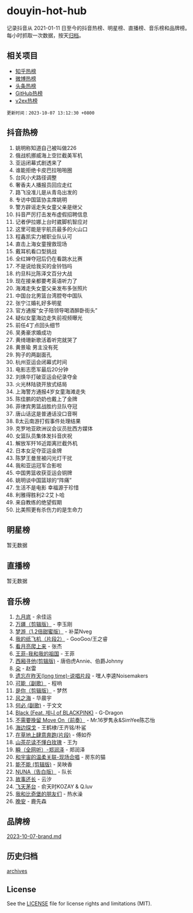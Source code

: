 # douyin-hot-hub

记录抖音从 2021-01-11 日至今的抖音热榜、明星榜、直播榜、音乐榜和品牌榜。每小时抓取一次数据，按天[归档](archives)。

## 相关项目

- [知乎热榜](https://github.com/lonnyzhang423/zhihu-hot-hub)
- [微博热榜](https://github.com/lonnyzhang423/weibo-hot-hub)
- [头条热榜](https://github.com/lonnyzhang423/toutiao-hot-hub)
- [GitHub热榜](https://github.com/lonnyzhang423/github-hot-hub)
- [v2ex热榜](https://github.com/lonnyzhang423/v2ex-hot-hub)


`更新时间：2023-10-07 13:12:30 +0800`

## 抖音热榜

1. 姚明称知道自己被叫做226
1. 俄战机挪威海上空拦截美军机
1. 亚运闭幕式剧透来了
1. 谁能拒绝卡皮巴拉啪啪圈
1. 台风小犬路径调整
1. 奢香夫人播报员回应走红
1. 路飞没准儿是从青岛出发的
1. 专访中国篮协主席姚明
1. 警方辟谣走失女童父亲是继父
1. 抖音严厉打击发布虚假招聘信息
1. 记者伊拉娜上台时崴脚机智应对
1. 这里可能是宇航员最多的火山口
1. 程鑫凯实力被职业队认可
1. 直击上海女童搜救现场
1. 戴耳机看口型挑战
1. 全红婵夺冠后仍在看跳水比赛
1. 不是说给我买的金铃铛吗
1. 约旦科比陈泽文百分大战
1. 现在接亲都要考英语听力了
1. 海滩走失女童父亲发布多张照片
1. 中国台北男篮台湾腔夸中国队
1. 张宁江婚礼好多明星
1. 官方通报“女子陪领导喝酒醉卧街头”
1. 疑似女童海边走失前视频曝光
1. 前任4丁点回头细节
1. 吴勇豪求婚成功
1. 黄绮珊新歌活着听完就哭了
1. 黄景瑜 男主没有死
1. 狗子的两副面孔
1. 杭州亚运会闭幕式时间
1. 电影志愿军最后20分钟
1. 刘焕华打破亚运会纪录夺金
1. 火光林陆骁开放式结局
1. 上海警方通报4岁女童海滩走失
1. 陈佳鹏的奶奶也戴上了金牌
1. 菲律宾男篮战胜约旦队夺冠
1. 唐山话这是普通话没口音啊
1. B太云南游打假事件处理结果
1. 克罗地亚欧洲议会议员批西方媒体
1. 女篮队员集体发抖音庆祝
1. 解放军歼16近距离拦截外机
1. 日本女足夺亚运金牌
1. 陈梦王曼昱被闪光灯干扰
1. 我和亚运冠军合影啦
1. 中国男篮收获亚运会铜牌
1. 姚明谈中国篮球的“阵痛”
1. 生活不是电影 幸福源于珍惜
1. 利雅得胜利2:2艾卜哈
1. 来自教练的绝望假期
1. 比美照更有杀伤力的是生命力

## 明星榜

暂无数据

## 直播榜

暂无数据

## 音乐榜

1. [九月底](https://sf6-cdn-tos.douyinstatic.com/obj/tos-cn-ve-2774/oMfewG4PDTFhF8iz3OGQ7ABH5i6fCgnMaoCbzZ) - 余佳运
1. [万疆（剪辑版）](https://sf3-cdn-tos.douyinstatic.com/obj/tos-cn-ve-2774/ooG7oVgFlDTelKCjCsTTobQvbdtj1BBQXnfZd8) - 李玉刚
1. [梦游（1.2倍甜蜜版）](https://sf3-cdn-tos.douyinstatic.com/obj/tos-cn-ve-2774/o4gyAUm8hwufoEABmwVIiQtHsFuGzAEEWtNMzo) - 补菜Nveg
1. [我的纸飞机（片段2）](https://sf6-cdn-tos.douyinstatic.com/obj/tos-cn-ve-2774/oM2ZrKcg2CD5AeRB2gkeXOFB1IxAGJdZPazYHf) - GooGoo/王之睿
1. [看月亮爬上来](https://sf3-cdn-tos.douyinstatic.com/obj/tos-cn-ve-2774/356c324112764016b25295e535f2daf0) - 张杰
1. [王菲-我和我的祖国](https://sf6-cdn-tos.douyinstatic.com/obj/tos-cn-ve-2774/3ef0f373017541e18566595c96123cab) - 王菲
1. [西厢寻他(剪辑版)](https://sf6-cdn-tos.douyinstatic.com/obj/tos-cn-ve-2774/oUsAVfAQKlRNxEv5qxvIB8o5qmIWUcXbzJKJhw) - 唐伯虎Annie、伯爵Johnny
1. [朵](https://sf6-cdn-tos.douyinstatic.com/obj/tos-cn-ve-2774/932f5bdfcd7c47b880525e92ab8a4999) - 赵雷
1. [遗忘在昨天(long time)-说唱片段](https://sf3-cdn-tos.douyinstatic.com/obj/tos-cn-ve-2774/oIynqctDJIzUJY3Q2CeIFe5nA2gC7DS2bfZamd) - 嘿人李逵Noisemakers
1. [可能（副歌）](https://sf6-cdn-tos.douyinstatic.com/obj/tos-cn-ve-2774/cde1731888894259b333569393c2fb51) - 程响
1. [是你（剪辑版）](https://sf3-cdn-tos.douyinstatic.com/obj/tos-cn-ve-2774/46019dae783c4c969944217fe1cfafc4) - 梦然
1. [风之海](https://sf3-cdn-tos.douyinstatic.com/obj/tos-cn-ve-2774/oInqZ2gFbCQvB6wZNnZlJpBcfDBQ8t1e1XwYAi) - 华晨宇
1. [何必 (副歌)](https://sf3-cdn-tos.douyinstatic.com/obj/tos-cn-ve-2774/okuRVVnhXysQOM6IEAfyBsgzwvoF7Az6tNiWDB) - 于文文
1. [Black (Feat. 제니 of BLACKPINK)](https://sf3-cdn-tos.douyinstatic.com/obj/tos-cn-ve-2774/2eb92e2debbe4fe0a552bc099aef7f28) - G-Dragon
1. [不需要挽留 Move On（前奏）](https://sf3-cdn-tos.douyinstatic.com/obj/tos-cn-ve-2774/ooCBhgCCkF4nExzQL9WZSUbitfA8IsDkgQIYhe) - Mr.16罗隽永&SimYee陈芯怡
1. [海边探戈](https://sf3-cdn-tos.douyinstatic.com/obj/tos-cn-ve-2774/os9gE0VQCGqt6VQkZDyBBYvfSDY0QFe3vVmubn) - 王鹤棣/王齐铭/朴鲨
1. [在草地上肆意奔跑(片段)](https://sf3-cdn-tos.douyinstatic.com/obj/tos-cn-ve-2774/8831d494742f45dabdfa8adb8b817259) - 傅如乔
1. [山茶花读不懂白玫瑰](https://sf3-cdn-tos.douyinstatic.com/obj/tos-cn-ve-2774/osfn8B7DktrRHEPJgPCfDbw7QDQEkwC16BxZg9) - 王为
1. [瞬（全网听）-郑润泽](https://sf6-cdn-tos.douyinstatic.com/obj/tos-cn-ve-2774/o4Vb9eJZClCZTnRQYy0BRSeHGrDtrkrQgIBvQt) - 郑润泽
1. [和宇宙的温柔关联-现场合唱](https://sf3-cdn-tos.douyinstatic.com/obj/tos-cn-ve-2774/o0hONGDYQBgk0e5bqDeQOonVmncA6tC2nBwZLT) - 房东的猫
1. [能不能 (剪辑版)](https://sf6-cdn-tos.douyinstatic.com/obj/tos-cn-ve-2774/fc4a6c45b4a34277ba4088e1d7fdff98) - 吴映香
1. [NUNA（告白版）](https://sf6-cdn-tos.douyinstatic.com/obj/tos-cn-ve-2774/a65828cbd8ce41a78a430a58b49f4feb) - 队长
1. [故事还长](https://sf6-cdn-tos.douyinstatic.com/obj/tos-cn-ve-2774/30a26758c8594f0ab81ac675c33ee2c5) - 云汐
1. [飞天茅台](https://sf3-cdn-tos.douyinstatic.com/obj/tos-cn-ve-2774/o4GhTV5kIuMWmC2Ai1WzNglssgBfQaqQCSLxUU) - 俞天时KOZAY & Q.luv
1. [我和比奇堡的朋友们](https://sf3-cdn-tos.douyinstatic.com/obj/tos-cn-ve-2774/f0505db981ea4a6d91453a15924a82aa) - 热水澡
1. [晚安](https://sf6-cdn-tos.douyinstatic.com/obj/tos-cn-ve-2774/a724c5e224464218839820f4e4fd632f) - 鹿先森

## 品牌榜

[2023-10-07-brand.md](archives/2023-10-07-brand.md)

## 历史归档

[archives](archives)

## License

See the [LICENSE](LICENSE) file for license rights and limitations (MIT).
